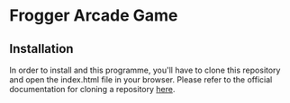 # Frogger Arcade Game

## Installation
In order to install and this programme, you'll have to clone this repository and open the index.html file in your browser.
Please refer to the official documentation for cloning a repository [here](https://git-scm.com/docs/git-clone).
